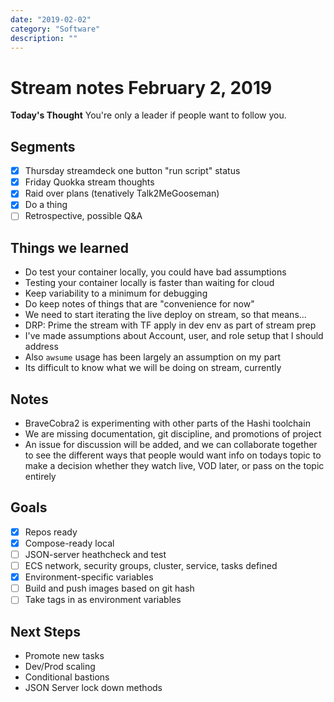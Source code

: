 ```yaml
---
date: "2019-02-02"
category: "Software"
description: ""
---
```


# Stream notes February 2, 2019

**Today's Thought**
You're only a leader if people want to follow you.

## Segments

- [x] Thursday streamdeck one button "run script" status
- [x] Friday Quokka stream thoughts
- [x] Raid over plans (tenatively Talk2MeGooseman)
- [x] Do a thing
- [ ] Retrospective, possible Q&A

## Things we learned

- Do test your container locally, you could have bad assumptions
- Testing your container locally is faster than waiting for cloud
- Keep variability to a minimum for debugging
- Do keep notes of things that are "convenience for now"
- We need to start iterating the live deploy on stream, so that means...
- DRP: Prime the stream with TF apply in dev env as part of stream prep
- I've made assumptions about Account, user, and role setup that I should address
- Also `awsume` usage has been largely an assumption on my part
- Its difficult to know what we will be doing on stream, currently

## Notes

- BraveCobra2 is experimenting with other parts of the Hashi toolchain
- We are missing documentation, git discipline, and promotions of project
- An issue for discussion will be added, and we can collaborate together to see the different ways that people would want info on todays topic to make a decision whether they watch live, VOD later, or pass on the topic entirely

## Goals

- [x] Repos ready
- [x] Compose-ready local
- [ ] JSON-server heathcheck and test
- [ ] ECS network, security groups, cluster, service, tasks defined
- [x] Environment-specific variables
- [ ] Build and push images based on git hash
- [ ] Take tags in as environment variables

## Next Steps

- Promote new tasks
- Dev/Prod scaling
- Conditional bastions
- JSON Server lock down methods

